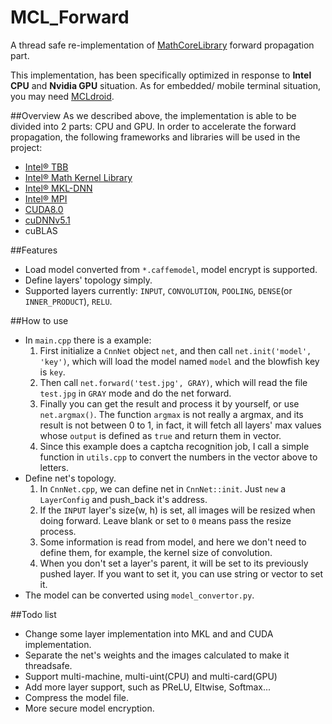 # MCL_Forward
A thread safe re-implementation of [MathCoreLibrary](https://github.com/CompileSense/Temporary_MathCoreLibrary) forward propagation part.

This implementation, has been specifically optimized in response to **Intel CPU** and **Nvidia GPU** situation. As  for embedded/ mobile terminal situation, you may need [MCLdroid]().

##Overview
As we described above, the implementation is able to be divided into 2 parts: CPU and GPU. In order to accelerate the forward propagation, the following frameworks and libraries will be used in the project:
- [Intel® TBB](https://www.threadingbuildingblocks.org/)
- [Intel® Math Kernel Library](https://software.intel.com/en-us/intel-mkl)
- [Intel® MKL-DNN](https://github.com/01org/mkl-dnn)
- [Intel® MPI](https://software.intel.com/en-us/intel-mpi-library)
- [CUDA8.0](https://developer.nvidia.com/cuda-toolkit)
- [cuDNNv5.1](https://developer.nvidia.com/cudnn)
- cuBLAS

##Features
  * Load model converted from `*.caffemodel`, model encrypt is supported.
  * Define layers' topology simply.
  * Supported layers currently: `INPUT`, `CONVOLUTION`, `POOLING`, `DENSE`(or `INNER_PRODUCT`), `RELU`.

##How to use
  * In `main.cpp` there is a example:
    1. First initialize a `CnnNet` object `net`, and then call `net.init('model', 'key')`, which will load the model named `model` and the blowfish key is `key`.
    2. Then call `net.forward('test.jpg', GRAY)`, which will read the file `test.jpg` in `GRAY` mode and do the net forward.
    3. Finally you can get the result and process it by yourself, or use `net.argmax()`. The function `argmax` is not really a argmax, and its result is not between 0 to 1, in fact, it will fetch all layers' max values whose `output` is defined as `true` and return them in vector.
    4. Since this example does a captcha recognition job, I call a simple function in `utils.cpp` to convert the numbers in the vector above to letters.
  * Define net's topology.
    1. In `CnnNet.cpp`, we can define net in `CnnNet::init`. Just `new` a `LayerConfig` and push_back it's address.
    2. If the `INPUT` layer's size(w, h) is set, all images will be resized when doing forward. Leave blank or set to `0` means pass the resize process.
    3. Some information is read from model, and here we don't need to define them, for example, the kernel size of convolution.
    4. When you don't set a layer's parent, it will be set to its previously pushed layer. If you want to set it, you can use string or vector to set it.
  * The model can be converted using `model_convertor.py`.

##Todo list
  * Change some layer implementation into MKL and  and CUDA implementation.
  * Separate the net's weights and the images calculated to make it threadsafe.
  * Support multi-machine, multi-uint(CPU) and multi-card(GPU)
  * Add more layer support, such as PReLU, Eltwise, Softmax...
  * Compress the model file.
  * More secure model encryption.
